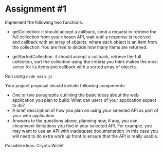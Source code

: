 # Assignment #1

Implement the following two functions:

- getCollection: it should accept a callback, send a request to retrieve the full collection from your chosen API, wait until a response is received and callback with an array of objects, where each object is an item from the collection.  You are free to decide how many items are returned.

- getSortedCollection: it should accept a callback, retrieve the full collection, sort the collection using the criteria you think makes the most sense for its items and callback with a sorted array of objects.

Run using `node main.js`


Your project proposal should include following components:
* One or two paragraphs outlining the basic ideas about the web application you plan to build. What can users of your application expect to do?
* A brief description of how you plan on using your selected API as part of your web application.
* Answers to the questions above, planning how, if any, you can circumvent limitations you find in your selected API. For example, you may want to use an API with inadequate documentation. In this case you will need to do extra work up front to ensure that the API is really usable.


Possible ideas: Crypto Wallet
